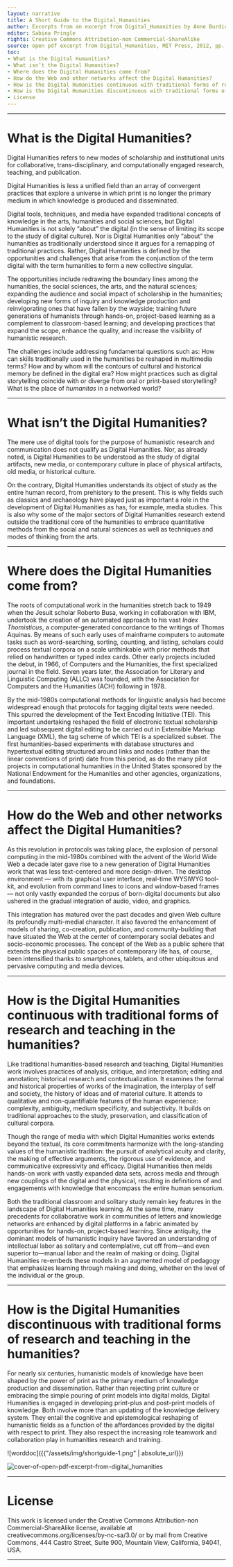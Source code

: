 ```yaml
---
layout: narrative
title: A Short Guide to the Digital_Humanities
author: Excerpts from an excerpt from Digital_Humanities by Anne Burdick, Johanna Drucker, Peter lunenfeld, Todd Presner and Jeffrey Schnapp (MIT Press, 2012)
editor: Sabina Pringle
rights: Creative Commons Attribution-non Commercial-ShareAlike
source: open pdf excerpt from Digital_Humanities, MIT Press, 2012, pp. 121–136.
toc:
- What is the Digital Humanities?
- What isn’t the Digital Humanities?
- Where does the Digital Humanities come from?
- How do the Web and other networks affect the Digital Humanities?
- How is the Digital Humanities continuous with traditional forms of research and teaching in the humanities?
- How is the Digital Humanities discontinuous with traditional forms of research and teaching in the humanities?
- License
---
```


---
# What is the Digital Humanities?

Digital Humanities refers to new modes of scholarship and institutional units for collaborative, trans-disciplinary, and computationally engaged research, teaching, and publication.

Digital Humanities is less a unified field than an array of convergent practices that explore a universe in which print is no longer the primary medium in which knowledge is produced and disseminated.

Digital tools, techniques, and media have expanded traditional concepts of knowledge in the arts, humanities and social sciences, but Digital Humanities is not solely “about” the digital (in the sense of limiting its scope to the study of digital culture). Nor is Digital Humanities only “about” the humanities as traditionally understood since it argues for a remapping of traditional practices. Rather, Digital Humanities is defined by the opportunities and challenges that arise from the conjunction of the term digital with the term humanities to form a new collective singular.

The opportunities include redrawing the boundary lines among the humanities, the social sciences, the arts, and the natural sciences; expanding the audience and social impact of scholarship in the humanities; developing new forms of inquiry and knowledge production and reinvigorating ones that have fallen by the wayside; training future generations of humanists through hands-on, project-based learning as a complement to classroom-based learning; and developing practices that expand the scope, enhance the quality, and increase the visibility of humanistic research.

The challenges include addressing fundamental questions such as: How can skills traditionally used in the humanities be reshaped in multimedia terms? How and by whom will the contours of cultural and historical memory be defined in the digital era? How might practices such as digital storytelling coincide with or diverge from oral or print-based storytelling? What is the place of *humanitas* in a networked world?

---

# What isn’t the Digital Humanities?

The mere use of digital tools for the purpose of humanistic research and communication does not qualify as Digital Humanities. Nor, as already noted, is Digital Humanities to be understood as the study of digital artifacts, new media, or contemporary culture in place of physical artifacts, old media, or historical culture.

On the contrary, Digital Humanities understands its object of study as the entire human record, from prehistory to the present. This is why fields such as classics and archaeology have played just as important a role in the development of Digital Humanities as has, for example, media studies. This is also why some of the major sectors of Digital Humanities research extend outside the traditional core of the humanities to embrace quantitative methods from the social and natural sciences as well as techniques and modes of thinking from the arts.

---

# Where does the Digital Humanities come from?

The roots of computational work in the humanities stretch back to 1949 when the Jesuit scholar Roberto Busa, working in collaboration with IBM, undertook the creation of an automated approach to his vast *Index Thomisticus*, a computer-generated concordance to the writings of Thomas Aquinas. By means of such early uses of mainframe computers to automate tasks such as word-searching, sorting, counting, and listing, scholars could process textual corpora on a scale unthinkable with prior methods that relied on handwritten or typed index cards. Other early projects included the debut, in 1966, of Computers and the Humanities, the first specialized journal in the field. Seven years later, the Association for Literary and Linguistic Computing (ALLC) was founded, with the Association for Computers and the Humanities (ACH) following in 1978.

By the mid-1980s computational methods for linguistic analysis had become widespread enough that protocols for tagging digital texts were needed. This spurred the development of the Text Encoding Initiative (TEI). This important undertaking reshaped the field of electronic textual scholarship and led subsequent digital editing to be carried out in Extensible Markup Language (XML), the tag scheme of which TEI is a specialized subset. The first humanities-based experiments with database structures and hypertextual editing structured around links and nodes (rather than the linear conventions of print) date from this period, as do the many pilot projects in computational humanities in the United States sponsored by the National Endowment for the Humanities and other agencies, organizations, and foundations.

---

# How do the Web and other networks affect the Digital Humanities?

As this revolution in protocols was taking place, the explosion of personal computing in the mid-1980s combined with the advent of the World Wide Web a decade later gave rise to a new generation of Digital Humanities work that was less text-centered and more design-driven. The desktop environment — with its graphical user interface, real-time WYSIWYG tool-kit, and evolution from command lines to icons and window-based frames — not only vastly expanded the corpus of born-digital documents but also ushered in the gradual integration of audio, video, and graphics.

This integration has matured over the past decades and given Web culture its profoundly multi-medial character. It also favored the enhancement of models of sharing, co-creation, publication, and community-building that have situated the Web at the center of contemporary social debates and socio-economic processes. The concept of the  Web as a public sphere that extends the physical public spaces of contemporary life has, of course, been intensified thanks to smartphones, tablets, and other ubiquitous and pervasive computing and media devices.

---

# How is the Digital Humanities continuous with traditional forms of research and teaching in the humanities?

Like traditional humanities-based research and teaching, Digital Humanities work involves practices of analysis, critique, and interpretation; editing and annotation; historical research and contextualization. It examines the formal and historical properties of works of the imagination, the interplay of self and society, the history of ideas and of material culture. It attends to qualitative and non-quantifiable features of the human experience: complexity, ambiguity, medium specificity, and subjectivity. It builds on traditional approaches to the study, preservation, and classification of cultural corpora.

Though the range of media with which Digital Humanities works extends beyond the textual, its core commitments harmonize with the long-standing values of the humanistic tradition: the pursuit of analytical acuity and clarity, the making of effective arguments, the rigorous use of evidence, and communicative expressivity and efficacy. Digital Humanities then melds hands-on work with vastly expanded data sets, across media and through new couplings of the digital and the physical, resulting in definitions of and engagements with knowledge that encompass the entire human sensorium.

Both the traditional classroom and solitary study remain key features in the landscape of Digital Humanities learning. At the same time, many precedents for collaborative work in communities of letters and knowledge networks are enhanced by digital platforms in a fabric animated by opportunities for hands-on, project-based learning. Since antiquity, the dominant models of humanistic inquiry have favored an understanding of intellectual labor as solitary and contemplative, cut off from—and even superior to—manual labor and the realm of making or doing. Digital Humanities re-embeds these models in an augmented model of pedagogy that emphasizes learning through making and doing, whether on the level of the individual or the group.

---

# How is the Digital Humanities discontinuous with traditional forms of research and teaching in the humanities?

For nearly six centuries, humanistic models of knowledge have been shaped by the power of print as the primary medium of knowledge production and dissemination. Rather than rejecting print culture or embracing the simple pouring of print models into digital molds, Digital Humanities is engaged in developing print-plus and post-print models of knowledge. Both involve more than an updating of the knowledge delivery system. They entail the cognitive and epistemological reshaping of humanistic fields as a function of the affordances provided by the digital with respect to print. They also respect the increasing role teamwork and collaboration play in humanities research and training.

![worddoc]({{"/assets/img/shortguide-1.png" | absolute_url}})

 <img src="intro-to-dh/assets/img/shortguide-1.png" alt=cover-of-open-pdf-excerpt-from-digital_humanities>

---

# License

This work is licensed under the Creative Commons Attribution-non Commercial-ShareAlike license, available at creativecommons.org/licenses/by-nc-sa/3.0/ or by mail from Creative Commons, 444 Castro Street, Suite 900, Mountain View, California, 94041, USA.

---
